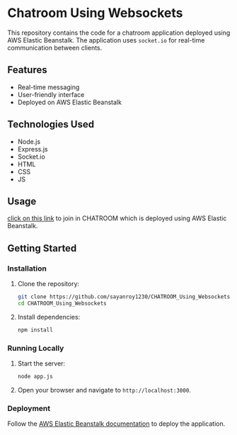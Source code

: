 # Chatroom Using Websockets

This repository contains the code for a chatroom application deployed using AWS Elastic Beanstalk. The application uses `socket.io` for real-time communication between clients.

## Features

- Real-time messaging
- User-friendly interface
- Deployed on AWS Elastic Beanstalk

## Technologies Used

- Node.js
- Express.js
- Socket.io
- HTML
- CSS
- JS

## Usage

[click on this link](http://chatroom-env.eba-k2ny8d3f.ap-south-1.elasticbeanstalk.com/) to join in CHATROOM which is deployed using AWS Elastic Beanstalk.

## Getting Started

### Installation

1. Clone the repository:
    ```bash
    git clone https://github.com/sayanroy1230/CHATROOM_Using_Websockets.git
    cd CHATROOM_Using_Websockets
    ```
2. Install dependencies:
    ```bash
    npm install
    ```

### Running Locally

1. Start the server:
    ```bash
    node app.js
    ```
2. Open your browser and navigate to `http://localhost:3000`.

### Deployment

 Follow the [AWS Elastic Beanstalk documentation](https://docs.aws.amazon.com/elasticbeanstalk/latest/dg/Welcome.html) to deploy the application.




